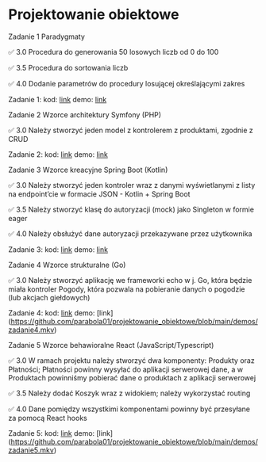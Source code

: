# Projektowanie obiektowe

Zadanie 1 Paradygmaty

✅ 3.0 Procedura do generowania 50 losowych liczb od 0 do 100

✅ 3.5 Procedura do sortowania liczb

✅ 4.0 Dodanie parametrów do procedury losującej określającymi zakres

Zadanie 1: kod: [link](https://github.com/parabola01/projektowanie_obiektowe/blob/main/zadanie1/zadanie1.pas) demo: [link](https://github.com/parabola01/projektowanie_obiektowe/blob/main/demos/zadanie1.mkv)

Zadanie 2 Wzorce architektury Symfony (PHP)

✅ 3.0 Należy stworzyć jeden model z kontrolerem z produktami, zgodnie z CRUD

Zadanie 2: kod: [link](https://github.com/parabola01/projektowanie_obiektowe/tree/main/zadanie2/zadanie2) demo: [link](https://github.com/parabola01/projektowanie_obiektowe/blob/main/demos/zadanie2.mkv)

Zadanie 3 Wzorce kreacyjne Spring Boot (Kotlin)

✅ 3.0 Należy stworzyć jeden kontroler wraz z danymi wyświetlanymi z
listy na endpoint’cie w formacie JSON - Kotlin + Spring Boot

✅ 3.5 Należy stworzyć klasę do autoryzacji (mock) jako Singleton w
formie eager

✅ 4.0 Należy obsłużyć dane autoryzacji przekazywane przez użytkownika

Zadanie 3: kod: [link](https://github.com/parabola01/projektowanie_obiektowe/tree/main/zadanie3/zadanie3/zadanie3) demo: [link](https://github.com/parabola01/projektowanie_obiektowe/blob/main/demos/zadanie3.mkv)

Zadanie 4 Wzorce strukturalne (Go)

✅ 3.0 Należy stworzyć aplikację we frameworki echo w j. Go, która będzie
miała kontroler Pogody, która pozwala na pobieranie danych o pogodzie
(lub akcjach giełdowych)

Zadanie 4: kod: [link](https://github.com/parabola01/projektowanie_obiektowe/tree/main/zadanie4) demo: [link] (https://github.com/parabola01/projektowanie_obiektowe/blob/main/demos/zadanie4.mkv)

Zadanie 5 Wzorce behawioralne React (JavaScript/Typescript)

✅ 3.0 W ramach projektu należy stworzyć dwa komponenty: Produkty oraz Płatności; Płatności powinny wysyłać do aplikacji serwerowej dane, a w Produktach powinniśmy pobierać dane o produktach z aplikacji serwerowej

✅ 3.5 Należy dodać Koszyk wraz z widokiem; należy wykorzystać routing

✅ 4.0 Dane pomiędzy wszystkimi komponentami powinny być przesyłane za pomocą React hooks

Zadanie 5: kod: [link](https://github.com/parabola01/projektowanie_obiektowe/tree/main/zadanie5/app) demo: [link] (https://github.com/parabola01/projektowanie_obiektowe/blob/main/demos/zadanie5.mkv)
